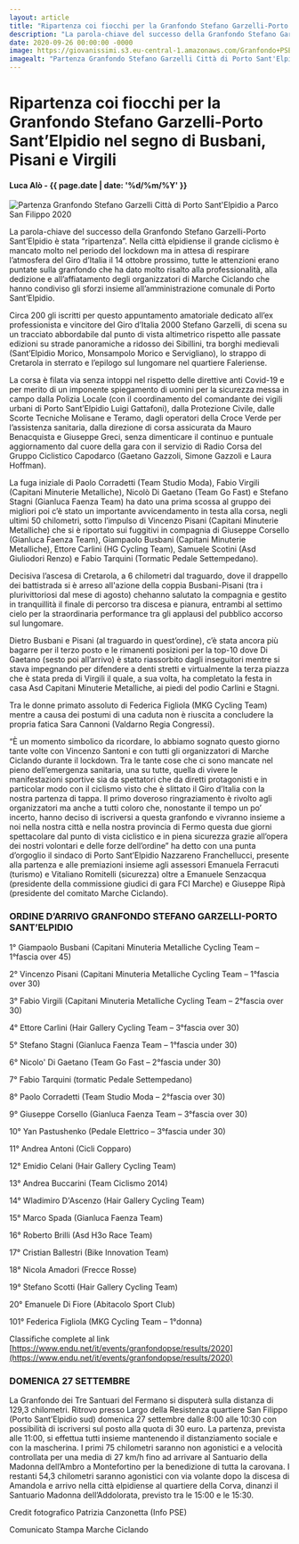 ```yaml
---
layout: article
title: "Ripartenza coi fiocchi per la Granfondo Stefano Garzelli-Porto Sant’Elpidio nel segno di Busbani, Pisani e Virgili"
description: "La parola-chiave del successo della Granfondo Stefano Garzelli-Porto Sant’Elpidio è stata “ripartenza”. Nella città elpidiense il grande ciclismo è mancato molto nel periodo del lockdown ma in attesa di respirare l’atmosfera del Giro d’Italia il 14 ottobre prossimo, tutte le attenzioni erano puntate sulla granfondo che ha dato molto risalto alla professionalità, alla dedizione e all’affiatamento degli organizzatori di Marche Ciclando che hanno condiviso gli sforzi insieme all’amministrazione comunale di Porto Sant’Elpidio."
date: 2020-09-26 00:00:00 -0000
image: https://giovanissimi.s3.eu-central-1.amazonaws.com/Granfondo+PSE+Garzelli+26092020+partenza+(2).jpeg
imagealt: "Partenza Granfondo Stefano Garzelli Città di Porto Sant'Elpidio a Parco San Filippo 2020"
---
```


# Ripartenza coi fiocchi per la Granfondo Stefano Garzelli-Porto Sant’Elpidio nel segno di Busbani, Pisani e Virgili

#### Luca Alò - {{ page.date | date: '%d/%m/%Y' }}

![Partenza Granfondo Stefano Garzelli Città di Porto Sant'Elpidio a Parco San Filippo 2020](https://giovanissimi.s3.eu-central-1.amazonaws.com/Granfondo+PSE+Garzelli+26092020+partenza+(2).jpeg)

La parola-chiave del successo della Granfondo Stefano Garzelli-Porto Sant’Elpidio è stata “ripartenza”. Nella città elpidiense il grande ciclismo è mancato molto nel periodo del lockdown ma in attesa di respirare l’atmosfera del Giro d’Italia il 14 ottobre prossimo, tutte le attenzioni erano puntate sulla granfondo che ha dato molto risalto alla professionalità, alla dedizione e all’affiatamento degli organizzatori di Marche Ciclando che hanno condiviso gli sforzi insieme all’amministrazione comunale di Porto Sant’Elpidio.

Circa 200 gli iscritti per questo appuntamento amatoriale dedicato all’ex professionista e vincitore del Giro d’Italia 2000 Stefano Garzelli, di scena su un tracciato abbordabile dal punto di vista altimetrico rispetto alle passate edizioni su strade panoramiche a ridosso dei Sibillini, tra borghi medievali (Sant’Elpidio Morico, Monsampolo Morico e Servigliano), lo strappo di Cretarola in sterrato e l’epilogo sul lungomare nel quartiere Faleriense.

La corsa è filata via senza intoppi nel rispetto delle direttive anti Covid-19 e per merito di un imponente spiegamento di uomini per la sicurezza messa in campo dalla Polizia Locale (con il coordinamento del comandante dei vigili urbani di Porto Sant’Elpidio Luigi Gattafoni), dalla Protezione Civile, dalle Scorte Tecniche Molisane e Teramo, dagli operatori della Croce Verde per l’assistenza sanitaria, dalla direzione di corsa assicurata da Mauro Benacquista e Giuseppe Greci, senza dimenticare il continuo e puntuale aggiornamento dal cuore della gara con il servizio di Radio Corsa del Gruppo Ciclistico Capodarco (Gaetano Gazzoli, Simone Gazzoli e Laura Hoffman).

La fuga iniziale di Paolo Corradetti (Team Studio Moda), Fabio Virgili (Capitani Minuterie Metalliche), Nicolò Di Gaetano (Team Go Fast) e Stefano Stagni (Gianluca Faenza Team) ha dato una prima scossa al gruppo dei migliori poi c’è stato un importante avvicendamento in testa alla corsa, negli ultimi 50 chilometri, sotto l’impulso di Vincenzo Pisani (Capitani Minuterie Metalliche) che si è riportato sui fuggitivi in compagnia di Giuseppe Corsello (Gianluca Faenza Team), Giampaolo Busbani (Capitani Minuterie Metalliche), Ettore Carlini (HG Cycling Team), Samuele Scotini (Asd Giuliodori Renzo) e Fabio Tarquini (Tormatic Pedale Settempedano).

Decisiva l’ascesa di Cretarola, a 6 chilometri dal traguardo, dove il drappello dei battistrada si è arreso all'azione della coppia Busbani-Pisani (tra i plurivittoriosi dal mese di agosto) chehanno salutato la compagnia e gestito in tranquillità il finale di percorso tra discesa e pianura, entrambi al settimo cielo per la straordinaria performance tra gli applausi del pubblico accorso sul lungomare.

Dietro Busbani e Pisani (al traguardo in quest’ordine), c’è stata ancora più bagarre per il terzo posto e le rimanenti posizioni per la top-10 dove Di Gaetano (sesto poi all’arrivo) è stato riassorbito dagli inseguitori mentre si stava impegnando per difendere a denti stretti e virtualmente la terza piazza che è stata preda di Virgili il quale, a sua volta, ha completato la festa in casa Asd Capitani Minuterie Metalliche, ai piedi del podio Carlini e Stagni.

Tra le donne primato assoluto di Federica Figliola (MKG Cycling Team) mentre a causa dei postumi di una caduta non è riuscita a concludere la propria fatica Sara Cannoni (Valdarno Regia Congressi).

“È un momento simbolico da ricordare, lo abbiamo sognato questo giorno tante volte con Vincenzo Santoni e con tutti gli organizzatori di Marche Ciclando durante il lockdown. Tra le tante cose che ci sono mancate nel pieno dell’emergenza sanitaria, una su tutte, quella di vivere le manifestazioni sportive sia da spettatori che da diretti protagonisti e in particolar modo con il ciclismo visto che è slittato il Giro d’Italia con la nostra partenza di tappa. Il primo doveroso ringraziamento è rivolto agli organizzatori ma anche a tutti coloro che, nonostante il tempo un po’ incerto, hanno deciso di iscriversi a questa granfondo e vivranno insieme a noi nella nostra città e nella nostra provincia di Fermo questa due giorni spettacolare dal punto di vista ciclistico e in piena sicurezza grazie all’opera dei nostri volontari e delle forze dell’ordine” ha detto con una punta d’orgoglio il sindaco di Porto Sant’Elpidio Nazzareno Franchellucci, presente alla partenza e alle premiazioni insieme agli assessori Emanuela Ferracuti (turismo) e Vitaliano Romitelli (sicurezza) oltre a Emanuele Senzacqua (presidente della commissione giudici di gara FCI Marche) e Giuseppe Ripà (presidente del comitato Marche Ciclando).

### ORDINE D’ARRIVO GRANFONDO STEFANO GARZELLI-PORTO SANT’ELPIDIO

1° Giampaolo Busbani (Capitani Minuteria Metalliche Cycling Team – 1°fascia over 45)

2° Vincenzo Pisani (Capitani Minuteria Metalliche Cycling Team – 1°fascia over 30)

3° Fabio Virgili (Capitani Minuteria Metalliche Cycling Team – 2°fascia over 30)

4° Ettore Carlini (Hair Gallery Cycling Team – 3°fascia over 30)

5° Stefano Stagni (Gianluca Faenza Team – 1°fascia under 30)

6° Nicolo' Di Gaetano (Team Go Fast – 2°fascia under 30)

7° Fabio Tarquini (tormatic Pedale Settempedano)

8° Paolo Corradetti (Team Studio Moda – 2°fascia over 30)

9° Giuseppe Corsello (Gianluca Faenza Team – 3°fascia over 30)

10° Yan Pastushenko (Pedale Elettrico – 3°fascia under 30)

11° Andrea Antoni (Cicli Copparo)

12° Emidio Celani (Hair Gallery Cycling Team)

13° Andrea Buccarini (Team Ciclismo 2014)

14° Wladimiro D'Ascenzo (Hair Gallery Cycling Team)

15° Marco Spada (Gianluca Faenza Team)

16° Roberto Brilli (Asd H3o Race Team)

17° Cristian Ballestri (Bike Innovation Team)

18° Nicola Amadori (Frecce Rosse)

19° Stefano Scotti (Hair Gallery Cycling Team)

20° Emanuele Di Fiore (Abitacolo Sport Club)

101° Federica Figliola (MKG Cycling Team – 1°donna)

Classifiche complete al link [https://www.endu.net/it/events/granfondopse/results/2020](https://www.endu.net/it/events/granfondopse/results/2020)

### DOMENICA 27 SETTEMBRE

La Granfondo dei Tre Santuari del Fermano si disputerà sulla distanza di 129,3 chilometri. Ritrovo presso Largo della Resistenza quartiere San Filippo (Porto Sant’Elpidio sud) domenica 27 settembre dalle 8:00 alle 10:30 con possibilità di iscriversi sul posto alla quota di 30 euro. La partenza, prevista alle 11:00, si effettua tutti insieme mantenendo il distanziamento sociale e con la mascherina. I primi 75 chilometri saranno non agonistici e a velocità controllata per una media di 27 km/h fino ad arrivare al Santuario della Madonna dell’Ambro a Montefortino per la benedizione di tutta la carovana. I restanti 54,3 chilometri saranno agonistici con via volante dopo la discesa di Amandola e arrivo nella città elpidiense al quartiere della Corva, dinanzi il Santuario Madonna dell’Addolorata, previsto tra le 15:00 e le 15:30.

Credit fotografico Patrizia Canzonetta (Info PSE)

Comunicato Stampa Marche Ciclando

